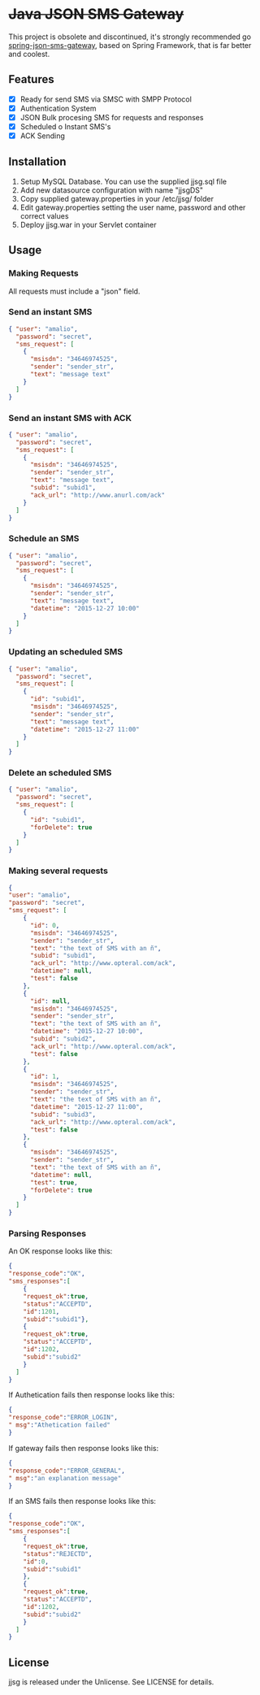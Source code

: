 ~~Java JSON SMS Gateway~~
=====================
This project is obsolete and discontinued, it's strongly recommended go [spring-json-sms-gateway](https://github.com/amalio/spring-json-sms-gateway), based on Spring Framework, that is far better and coolest.

## Features
- [x] Ready for send SMS via SMSC with SMPP Protocol
- [x] Authentication System
- [x] JSON Bulk procesing SMS for requests and responses
- [x] Scheduled o Instant SMS's
- [x] ACK Sending

## Installation

1. Setup MySQL Database. You can use the supplied jjsg.sql file
2. Add new datasource configuration with name "jjsgDS"
3. Copy supplied gateway.properties in your /etc/jjsg/ folder
4. Edit gateway.properties setting the user name, password and other correct values
5. Deploy jjsg.war in your Servlet container

## Usage

### Making Requests
All requests must include a "json" field.

### Send an instant SMS
```json
{ "user": "amalio",
  "password": "secret",
  "sms_request": [
    {
      "msisdn": "34646974525",
      "sender": "sender_str",
      "text": "message text"
    }
  ]
}
```

### Send an instant SMS with ACK
```json
{ "user": "amalio",
  "password": "secret",
  "sms_request": [
    {
      "msisdn": "34646974525",
      "sender": "sender_str",
      "text": "message text",
      "subid": "subid1",
      "ack_url": "http://www.anurl.com/ack"
    }
  ]
}
```

### Schedule an SMS
```json
{ "user": "amalio",
  "password": "secret",
  "sms_request": [
    {
      "msisdn": "34646974525",
      "sender": "sender_str",
      "text": "message text",
      "datetime": "2015-12-27 10:00"
    }
  ]
}
```

### Updating an scheduled SMS
```json
{ "user": "amalio",
  "password": "secret",
  "sms_request": [
    {
      "id": "subid1",
      "msisdn": "34646974525",
      "sender": "sender_str",
      "text": "message text",
      "datetime": "2015-12-27 11:00"
    }
  ]
}
```

### Delete an scheduled SMS
```json
{ "user": "amalio",
  "password": "secret",
  "sms_request": [
    {
      "id": "subid1",
      "forDelete": true
    }
  ]
}
```

### Making several requests
```json
{ 
"user": "amalio",
"password": "secret",
"sms_request": [
    {
      "id": 0,
      "msisdn": "34646974525",
      "sender": "sender_str",
      "text": "the text of SMS with an ñ",
      "subid": "subid1",
      "ack_url": "http://www.opteral.com/ack",
      "datetime": null,
      "test": false
    },
    {
      "id": null,
      "msisdn": "34646974525",
      "sender": "sender_str",
      "text": "the text of SMS with an ñ",
      "datetime": "2015-12-27 10:00",
      "subid": "subid2",
      "ack_url": "http://www.opteral.com/ack",
      "test": false
    },
    {
      "id": 1,
      "msisdn": "34646974525",
      "sender": "sender_str",
      "text": "the text of SMS with an ñ",
      "datetime": "2015-12-27 11:00",
      "subid": "subid3",
      "ack_url": "http://www.opteral.com/ack",
      "test": false
    },
    {
      "msisdn": "34646974525",
      "sender": "sender_str",
      "text": "the text of SMS with an ñ",
      "datetime": null,
      "test": true,
      "forDelete": true
    }
  ]
}
```
### Parsing Responses
An OK response looks like this:  
```json
{
"response_code":"OK",
"sms_responses":[
    {
    "request_ok":true,
    "status":"ACCEPTD",
    "id":1201,
    "subid":"subid1"},
    {
    "request_ok":true,
    "status":"ACCEPTD",
    "id":1202,
    "subid":"subid2"
    }
  ]
}
```
If Authetication fails then response looks like this:  
```json
{
"response_code":"ERROR_LOGIN",
" msg":"Athetication failed"
}
```  
If gateway fails then response looks like this:  
```json
{
"response_code":"ERROR_GENERAL",
" msg":"an explanation message"
}
```  
If an SMS fails then response looks like this:  
```json
{
"response_code":"OK",
"sms_responses":[
    {
    "request_ok":true,
    "status":"REJECTD",
    "id":0,
    "subid":"subid1"
    },
    {
    "request_ok":true,
    "status":"ACCEPTD",
    "id":1202,
    "subid":"subid2"
    }
  ]
}
```  
## License

jjsg is released under the Unlicense. See LICENSE for details.
